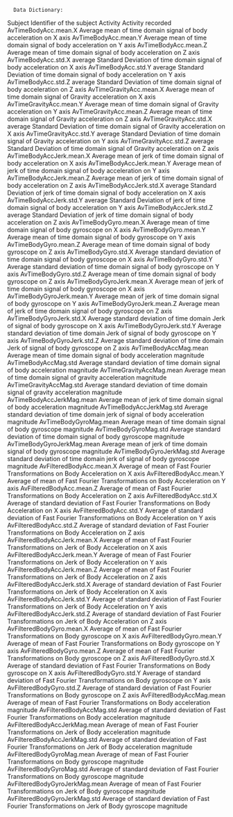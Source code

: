      Data Dictionary:
      
Subject
	Identifier of the subject 
Activity
	Activity recorded
AvTimeBodyAcc.mean.X
	Average mean of time domain signal of body acceleration on X axis
AvTimeBodyAcc.mean.Y
	Average mean of time domain signal of body acceleration on Y axis
AvTimeBodyAcc.mean.Z
	Average mean of time domain signal of body acceleration on Z axis
AvTimeBodyAcc.std.X
	average Standard Deviation of time domain signal of body acceleration on X axis
AvTimeBodyAcc.std.Y
	average Standard Deviation of time domain signal of body acceleration on Y axis
AvTimeBodyAcc.std.Z
	average Standard Deviation of time domain signal of body acceleration on Z axis
AvTimeGravityAcc.mean.X
	Average mean of time domain signal of Gravity acceleration on X axis
AvTimeGravityAcc.mean.Y
	Average mean of time domain signal of Gravity acceleration on Y axis
AvTimeGravityAcc.mean.Z
	Average mean of time domain signal of Gravity acceleration on Z axis
AvTimeGravityAcc.std.X
	average Standard Deviation of time domain signal of Gravity acceleration on X axis
AvTimeGravityAcc.std.Y
	average Standard Deviation of time domain signal of Gravity acceleration on Y axis
AvTimeGravityAcc.std.Z
	average Standard Deviation of time domain signal of Gravity acceleration on Z axis
AvTimeBodyAccJerk.mean.X
	Average mean of jerk of time domain signal of body acceleration on X axis
AvTimeBodyAccJerk.mean.Y
	Average mean of jerk of time domain signal of body acceleration on Y axis
AvTimeBodyAccJerk.mean.Z
	Average mean of jerk of time domain signal of body acceleration on Z axis
AvTimeBodyAccJerk.std.X
	average Standard Deviation of jerk of time domain signal of body acceleration on X axis
AvTimeBodyAccJerk.std.Y
	average Standard Deviation of jerk of time domain signal of body acceleration on Y axis
AvTimeBodyAccJerk.std.Z
	average Standard Deviation of jerk of time domain signal of body acceleration on Z axis
AvTimeBodyGyro.mean.X
	Average mean of time domain signal of body gyroscope on X axis
AvTimeBodyGyro.mean.Y
	Average mean of time domain signal of body gyroscope on Y axis
AvTimeBodyGyro.mean.Z
	Average mean of time domain signal of body gyroscope on Z axis
AvTimeBodyGyro.std.X
	Average standard deviation of time domain signal of body gyroscope on X axis
AvTimeBodyGyro.std.Y
	Average standard deviation of time domain signal of body gyroscope on Y axis
AvTimeBodyGyro.std.Z
	Average mean of time domain signal of body gyroscope on Z axis
AvTimeBodyGyroJerk.mean.X
	Average mean of jerk of time domain signal of body gyroscope on X axis
AvTimeBodyGyroJerk.mean.Y
	Average mean of jerk of time domain signal of body gyroscope on Y axis
AvTimeBodyGyroJerk.mean.Z
	Average mean of jerk of time domain signal of body gyroscope on Z axis
AvTimeBodyGyroJerk.std.X
	Average standard deviation of time domain Jerk of signal of body gyroscope on X axis
AvTimeBodyGyroJerk.std.Y
	Average standard deviation of time domain Jerk of signal of body gyroscope on Y axis
AvTimeBodyGyroJerk.std.Z
	Average standard deviation of time domain Jerk of signal of body gyroscope on Z axis
AvTimeBodyAccMag.mean
	Average mean of time domain signal of body acceleration magnitude
AvTimeBodyAccMag.std
	Average standard deviation of time domain signal of body acceleration magnitude
AvTimeGravityAccMag.mean
	Average mean of time domain signal of gravity acceleration magnitude
AvTimeGravityAccMag.std
	Average standard deviation of time domain signal of gravity acceleration magnitude	
AvTimeBodyAccJerkMag.mean
	Average mean of jerk of time domain signal of body acceleration magnitude
AvTimeBodyAccJerkMag.std
	Average standard deviation of time domain jerk of signal of body acceleration magnitude
AvTimeBodyGyroMag.mean
	Average mean of time domain signal of body gyroscope magnitude
AvTimeBodyGyroMag.std
	Average standard deviation of time domain signal of body gyroscope magnitude
AvTimeBodyGyroJerkMag.mean
	Average mean of jerk of time domain signal of body gyroscope magnitude
AvTimeBodyGyroJerkMag.std
	Average standard deviation of time domain jerk of signal of body gyroscope magnitude
AvFilteredBodyAcc.mean.X
	Average of mean of Fast Fourier Transformations on Body Acceleration on X axis
AvFilteredBodyAcc.mean.Y
	Average of mean of Fast Fourier Transformations on Body Acceleration on Y axis
AvFilteredBodyAcc.mean.Z
	Average of mean of Fast Fourier Transformations on Body Acceleration on Z axis
AvFilteredBodyAcc.std.X
	Average of standard deviation of Fast Fourier Transformations on Body Acceleration on X axis
AvFilteredBodyAcc.std.Y
	Average of standard deviation of Fast Fourier Transformations on Body Acceleration on Y axis
AvFilteredBodyAcc.std.Z
	Average of standard deviation of Fast Fourier Transformations on Body Acceleration on Z axis
AvFilteredBodyAccJerk.mean.X
	Average of mean of Fast Fourier Transformations on Jerk of Body Acceleration on X axis
AvFilteredBodyAccJerk.mean.Y
	Average of mean of Fast Fourier Transformations on Jerk of Body Acceleration on Y axis
AvFilteredBodyAccJerk.mean.Z
	Average of mean of Fast Fourier Transformations on Jerk of Body Acceleration on Z axis
AvFilteredBodyAccJerk.std.X
	Average of standard deviation of Fast Fourier Transformations on Jerk of Body Acceleration on X axis
AvFilteredBodyAccJerk.std.Y
	Average of standard deviation of Fast Fourier Transformations on Jerk of Body Acceleration on Y axis
AvFilteredBodyAccJerk.std.Z
	Average of standard deviation of Fast Fourier Transformations on Jerk of Body Acceleration on Z axis
AvFilteredBodyGyro.mean.X
	Average of mean of Fast Fourier Transformations on Body gyroscope on X axis
AvFilteredBodyGyro.mean.Y
	Average of mean of Fast Fourier Transformations on Body gyroscope on Y axis
AvFilteredBodyGyro.mean.Z
	Average of mean of Fast Fourier Transformations on Body gyroscope on Z axis
AvFilteredBodyGyro.std.X
	Average of standard deviation of Fast Fourier Transformations on Body gyroscope on X axis
AvFilteredBodyGyro.std.Y
	Average of standard deviation of Fast Fourier Transformations on Body gyroscope on Y axis
AvFilteredBodyGyro.std.Z
	Average of standard deviation of Fast Fourier Transformations on Body gyroscope on Z axis
AvFilteredBodyAccMag.mean
	Average of mean of Fast Fourier Transformations on Body acceleration magnitude
AvFilteredBodyAccMag.std
	Average of standard deviation of Fast Fourier Transformations on Body acceleration magnitude
AvFilteredBodyAccJerkMag.mean
	Average of mean of Fast Fourier Transformations on Jerk of Body acceleration magnitude
AvFilteredBodyAccJerkMag.std
	Average of standard deviation of Fast Fourier Transformations on Jerk of Body acceleration magnitude
AvFilteredBodyGyroMag.mean
	Average of mean of Fast Fourier Transformations on Body gyroscope magnitude
AvFilteredBodyGyroMag.std
	Average of standard deviation of Fast Fourier Transformations on Body gyroscope magnitude
AvFilteredBodyGyroJerkMag.mean
	Average of mean of Fast Fourier Transformations on Jerk of Body gyroscope magnitude
AvFilteredBodyGyroJerkMag.std
	Average of standard deviation of Fast Fourier Transformations on Jerk of Body gyroscope magnitude
